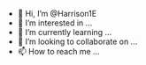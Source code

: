 - 👋 Hi, I’m @Harrison1E
- 👀 I’m interested in ...
- 🌱 I’m currently learning ...
- 💞️ I’m looking to collaborate on ...
- 📫 How to reach me ...

<!---
Harrison1E/Harrison1E is a ✨ special ✨ repository because its `README.md` (this file) appears on your GitHub profile.
You can click the Preview link to take a look at your changes.
--->
